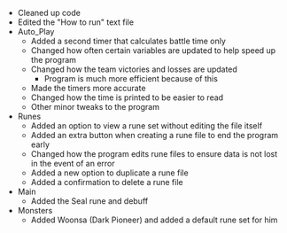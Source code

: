 * Cleaned up code
* Edited the "How to run" text file
* Auto_Play
  * Added a second timer that calculates battle time only
  * Changed how often certain variables are updated to help speed up the program
  * Changed how the team victories and losses are updated
    * Program is much more efficient because of this
  * Made the timers more accurate
  * Changed how the time is printed to be easier to read
  * Other minor tweaks to the program
* Runes
  * Added an option to view a rune set without editing the file itself
  * Added an extra button when creating a rune file to end the program early
  * Changed how the program edits rune files to ensure data is not lost in the event of an error
  * Added a new option to duplicate a rune file
  * Added a confirmation to delete a rune file
* Main
  * Added the Seal rune and debuff
* Monsters
  * Added Woonsa (Dark Pioneer) and added a default rune set for him